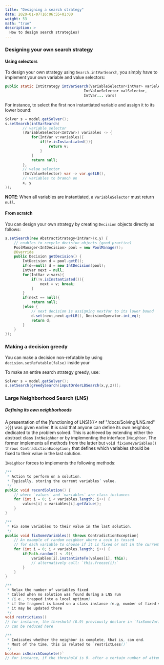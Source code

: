 ```yaml
---
title: "Designing a search strategy"
date: 2020-01-07T16:06:55+01:00
weight: 53
math: "true"
description: >
  How to design search strategies?
---
```



### Designing your own search strategy

#### Using selectors

To design your own strategy using `Search.intVarSearch`, you simply have to implement
your own variable and value selectors:

```java
public static IntStrategy intVarSearch(VariableSelector<IntVar> varSelector,
                                    IntValueSelector valSelector,
                                    IntVar... vars)
```

For instance, to select the first non instantiated variable and assign it to its lower bound:

```java
Solver s = model.getSolver();
s.setSearch(intVarSearch(
        // variable selector
        (VariableSelector<IntVar>) variables -> {
            for(IntVar v:variables){
                if(!v.isInstantiated()){
                    return v;
                }
            }
            return null;
        },
        // value selector
        (IntValueSelector) var -> var.getLB(),
        // variables to branch on
        x, y
));
```

**NOTE**: When all variables are instantiated, a `VariableSelector` must return `null`.

#### From scratch

You can design your own strategy by creating `Decision` objects directly as follows:

```java
s.setSearch(new AbstractStrategy<IntVar>(x,y) {
    // enables to recycle decision objects (good practice)
    PoolManager<IntDecision> pool = new PoolManager();
    @Override
    public Decision getDecision() {
        IntDecision d = pool.getE();
        if(d==null) d = new IntDecision(pool);
        IntVar next = null;
        for(IntVar v:vars){
            if(!v.isInstantiated()){
                next = v; break;
            }
        }
        if(next == null){
            return null;
        }else {
            // next decision is assigning nextVar to its lower bound
            d.set(next,next.getLB(), DecisionOperator.int_eq);
            return d;
        }
    }
});
```

### Making a decision greedy

You can make a decision non-refutable by using `decision.setRefutable(false)` inside your 

To make an entire search strategy greedy, use:

```java
Solver s = model.getSolver();
s.setSearch(greedySearch(inputOrderLBSearch(x,y,z)));
```



### Large Neighborhood Search (LNS)


##### Defining its own neighborhoods

A presentation of the [functioning of LNS]({{< ref "/docs/Solving/LNS.md" >}}) was given earlier. It is said that anyone can define its own neighbor, dedicated to the problem solved.
This is achieved by extending either the abstract class `IntNeighbor` or by implementing the interface `INeighbor`. 
The former implements all methods from the latter but `void fixSomeVariables() throws ContradictionException;` that defines which variables should be fixed to their value in the last solution. 


`INeighbor` forces to implements the following methods:

```java
/**
 * Action to perform on a solution. 
 * Typically, storing the current variables’ value.
 */
public void recordSolution() {
    // where `values` and `variables` are class instances
    for (int i = 0; i < variables.length; i++) {
        values[i] = variables[i].getValue();
    }
}  
```


```java
/**
 * Fix some variables to their value in the last solution.
 */
public void fixSomeVariables() throws ContradictionException{
    // An example of random neighbor where a coin is tossed
    // for each variable to choose if it is fixed or not in the current fragment
    for (int i = 0; i < variables.length; i++) {
        if(Math.random() < .9){
            variables[i].instantiateTo(values[i], this);
            // alternatively call: `this.freeze(i);`    
        }
    }
}

```

```java
/**
 * Relax the number of variables fixed. 
 * Called when no solution was found during a LNS run 
 * (i.e., trapped into a local optimum).
 * if the fragment is based on a class instance (e.g, number of fixed variables)
 * it may be updated there
 */
void restrictLess()
// for instance, the threshold (0.9) previously declare in `fixSomeVariables()`
// can be reduced here
```

```java
/** 
 * Indicates whether the neighbor is complete, that is, can end.
 * Most of the time, this is related to `restrictLess()`
 */
boolean isSearchComplete()`
// for instance, if the threshold is 0. after a certain number of attempts.
```




